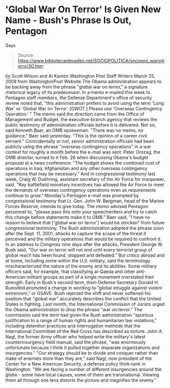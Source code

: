 # 'Global War On Terror' Is Given New Name - Bush's Phrase Is Out, Pentagon 
Says

> Source: https://www.bibliotecapleyades.net/SOCIOPOLITICA/sociopol_waronterror30.htm

by Scott Wilson and Al Kamen
Washington Post Staff Writers
March 25, 2009
from
WashingtonPost Website
The
Obama administration appears to
be backing away from the phrase "global war on terror," a signature
rhetorical legacy of its predecessor.
In a memo e-mailed this week to Pentagon staff members, the Defense
Department's office of security review noted that,
"this administration prefers to avoid using
the term 'Long War' or 'Global War on Terror' [GWOT.] Please use 'Overseas
Contingency Operation.' "
The memo said the direction came from the
Office of Management and Budget, the executive-branch agency that
reviews the public testimony of administration officials before it is
delivered.
Not so, said Kenneth Baer, an OMB spokesman.
"There was no memo, no guidance," Baer said
yesterday. "This is the opinion of a career civil servant."
Coincidentally or not, senior administration
officials had been publicly using the phrase "overseas contingency
operations" in a war context for roughly a month before the e-mail was sent.
Peter Orszag, the OMB director, turned to it Feb. 26 when discussing
Obama's budget proposal at a news conference:
"The budget shows the combined cost of
operations in Iraq, Afghanistan and any other overseas contingency
operations that may be necessary."
And in congressional testimony last week,
Craig W. Duehring, assistant secretary of the Air Force for manpower,
said,
"Key battlefield monetary incentives has
allowed the Air Force to meet the demands of overseas contingency
operations even as requirements continue to grow."
Monday's Pentagon e-mail was prompted by
congressional testimony that Lt. Gen. John W. Bergman, head of the
Marine Forces Reserve, intends to give today.
The memo advised Pentagon personnel to,
"please pass this onto your speechwriters
and try to catch this change before statements make it to OMB."
Baer said,
"I have no reason to believe that ['global
war on terror'] would be stricken" from future congressional testimony.
The Bush administration adopted the phrase soon
after the
Sept. 11, 2001, attacks to capture the
scope of the threat it perceived and the military operations that would be
required to confront it.
In an address to Congress nine days after the attacks, President
George W. Bush said,
"Our war on terror will not end until every
terrorist group of global reach has been found, stopped and defeated."
But critics abroad and at home, including some
within the U.S. military, said the terminology mischaracterized the nature
of the enemy and its abilities.
Some military officers said, for example, that
classifying al-Qaeda and other anti-American militant groups as part of a
single movement overstated their strength.
Early in Bush's second term, then-Defense Secretary
Donald H. Rumsfeld promoted a change in
wording to "global struggle against violent extremism," or GSAVE. Bush
rejected the shift and never softened his position that "global war"
accurately describes the conflict that the United States is fighting.
Last month, the International Commission of Jurists urged the Obama
administration to drop the phrase "war on terror."
The commission said the term had given the Bush
administration "spurious justification to a range of human rights and
humanitarian law violations," including detention practices and
interrogation methods that the International Committee of the Red Cross
has described as torture.
John A. Nagl, the former Army officer who helped write the military's
latest counterinsurgency field manual, said the phrase,
"was enormously unfortunate because I
think it pulled together disparate organizations and insurgencies."
"Our strategy should be to divide and conquer rather than make of
enemies more than they are," said Nagl, now president of the Center
for a New American Security, a defense policy think-tank in
Washington.
"We are facing a number of different
insurgencies around the globe - some have local causes, some of them are
transnational. Viewing them all through one lens distorts the picture
and magnifies the enemy."
